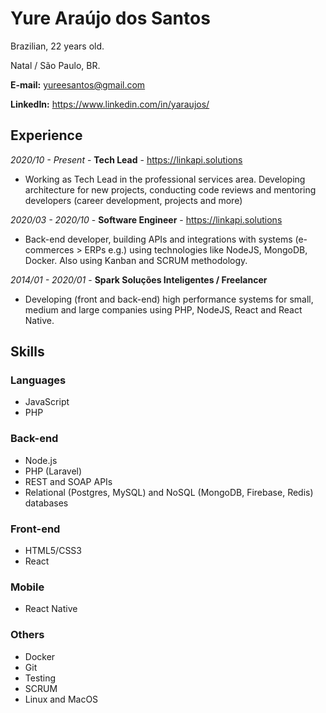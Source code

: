 # Yure Araújo dos Santos
Brazilian, 22 years old.

Natal / São Paulo, BR.

**E-mail:** [yureesantos@gmail.com](mailto:yureesantos@gmail.com)

**LinkedIn:** https://www.linkedin.com/in/yaraujos/

## Experience

*2020/10 - Present* - **Tech Lead** - https://linkapi.solutions
* Working as Tech Lead in the professional services area. Developing architecture for new projects, conducting code reviews and mentoring developers (career development, projects and more)

*2020/03 - 2020/10* - **Software Engineer** - https://linkapi.solutions
* Back-end developer, building APIs and integrations with systems (e-commerces > ERPs e.g.) using technologies like NodeJS, MongoDB, Docker. Also using Kanban and SCRUM methodology.

*2014/01 - 2020/01* - **Spark Soluções Inteligentes / Freelancer**
* Developing (front and back-end) high performance systems for small, medium and large companies using PHP, NodeJS, React and React Native.

## Skills

### Languages

* JavaScript
* PHP

### Back-end
* Node.js
* PHP (Laravel)
* REST and SOAP APIs
* Relational (Postgres, MySQL) and NoSQL (MongoDB, Firebase, Redis) databases

### Front-end
* HTML5/CSS3
* React

### Mobile
* React Native

### Others
* Docker
* Git
* Testing
* SCRUM
* Linux and MacOS

